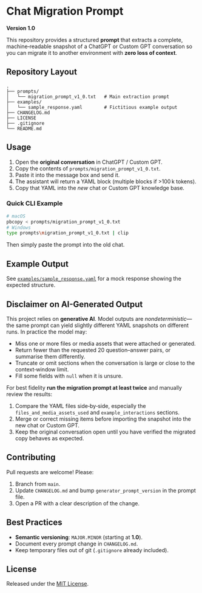 # Chat Migration Prompt

**Version 1.0**

This repository provides a structured **prompt** that extracts a complete,
machine‑readable snapshot of a ChatGPT or Custom GPT conversation so you can
migrate it to another environment with **zero loss of context**.

## Repository Layout

```
.
├── prompts/
│   └── migration_prompt_v1_0.txt   # Main extraction prompt
├── examples/
│   └── sample_response.yaml        # Fictitious example output
├── CHANGELOG.md
├── LICENSE
├── .gitignore
└── README.md
```

## Usage

1. Open the **original conversation** in ChatGPT / Custom GPT.  
2. Copy the contents of `prompts/migration_prompt_v1_0.txt`.  
3. Paste it into the message box and send it.  
4. The assistant will return a YAML block (multiple blocks if >100 k tokens).  
5. Copy that YAML into the *new* chat or Custom GPT knowledge base.

### Quick CLI Example

```bash
# macOS
pbcopy < prompts/migration_prompt_v1_0.txt
# Windows
type prompts\migration_prompt_v1_0.txt | clip
```

Then simply paste the prompt into the old chat.

## Example Output

See [`examples/sample_response.yaml`](examples/sample_response.yaml) for a
mock response showing the expected structure.


## Disclaimer on AI-Generated Output

This project relies on **generative AI**. Model outputs are *nondeterministic*—
the same prompt can yield slightly different YAML snapshots on different runs.
In practice the model may:

* Miss one or more files or media assets that were attached or generated.
* Return fewer than the requested 20 question–answer pairs, or summarise them
  differently.
* Truncate or omit sections when the conversation is large or close to the
  context‑window limit.
* Fill some fields with `null` when it is unsure.

For best fidelity **run the migration prompt at least twice** and manually review
the results:

1. Compare the YAML files side‑by‑side, especially the
   `files_and_media_assets_used` and `example_interactions` sections.
2. Merge or correct missing items before importing the snapshot into the new
   chat or Custom GPT.
3. Keep the original conversation open until you have verified the migrated
   copy behaves as expected.


## Contributing

Pull requests are welcome! Please:

1. Branch from `main`.  
2. Update `CHANGELOG.md` and bump `generator_prompt_version` in the prompt file.  
3. Open a PR with a clear description of the change.

## Best Practices

* **Semantic versioning**: `MAJOR.MINOR` (starting at **1.0**).  
* Document every prompt change in `CHANGELOG.md`.  
* Keep temporary files out of git (`.gitignore` already included).

## License

Released under the [MIT License](LICENSE).
